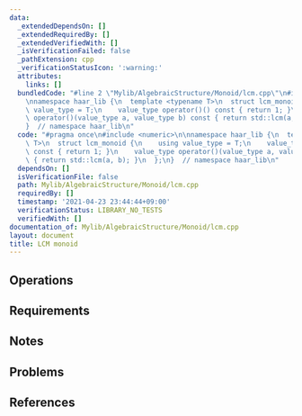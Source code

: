 ```yaml
---
data:
  _extendedDependsOn: []
  _extendedRequiredBy: []
  _extendedVerifiedWith: []
  _isVerificationFailed: false
  _pathExtension: cpp
  _verificationStatusIcon: ':warning:'
  attributes:
    links: []
  bundledCode: "#line 2 \"Mylib/AlgebraicStructure/Monoid/lcm.cpp\"\n#include <numeric>\n\
    \nnamespace haar_lib {\n  template <typename T>\n  struct lcm_monoid {\n    using\
    \ value_type = T;\n    value_type operator()() const { return 1; }\n    value_type\
    \ operator()(value_type a, value_type b) const { return std::lcm(a, b); }\n  };\n\
    }  // namespace haar_lib\n"
  code: "#pragma once\n#include <numeric>\n\nnamespace haar_lib {\n  template <typename\
    \ T>\n  struct lcm_monoid {\n    using value_type = T;\n    value_type operator()()\
    \ const { return 1; }\n    value_type operator()(value_type a, value_type b) const\
    \ { return std::lcm(a, b); }\n  };\n}  // namespace haar_lib\n"
  dependsOn: []
  isVerificationFile: false
  path: Mylib/AlgebraicStructure/Monoid/lcm.cpp
  requiredBy: []
  timestamp: '2021-04-23 23:44:44+09:00'
  verificationStatus: LIBRARY_NO_TESTS
  verifiedWith: []
documentation_of: Mylib/AlgebraicStructure/Monoid/lcm.cpp
layout: document
title: LCM monoid
---
```


## Operations

## Requirements

## Notes

## Problems

## References
